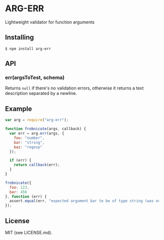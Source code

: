 ARG-ERR
======

Lightweight validator for function arguments

Installing
----

```
$ npm install arg-err
```

API
----

### err(argsToTest, schema)

Returns `null` if there's no validation errors, otherwise it returns a text description separated by a newline.

Example
----

```javascript
var arg = require("arg-err");

function frobnicate(args, callback) {
  var err = arg.err(args, {
    foo: "number",
    bar: "string",
    baz: "regexp"
  });

  if (err) {
    return callback(err);
  }
}

frobnicate({
  foo: 123,
  bar: 456
}, function (err) {
  assert.equal(err, "expected argument bar to be of type string (was number)\nexpected argument baz to be of type regexp");
});
```

License
----

MIT (see LICENSE.md).
